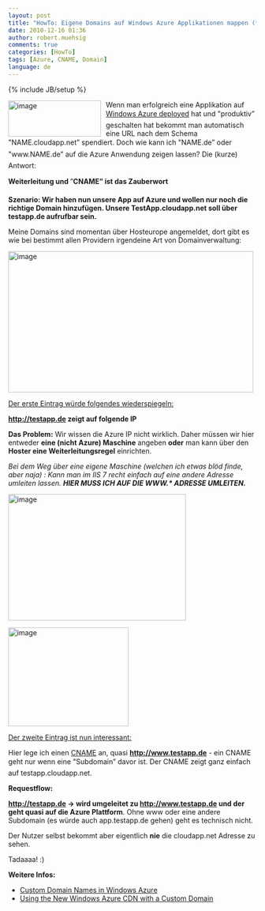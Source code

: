 ```yaml
---
layout: post
title: "HowTo: Eigene Domains auf Windows Azure Applikationen mappen (*.cloudapp.net)"
date: 2010-12-16 01:36
author: robert.muehsig
comments: true
categories: [HowTo]
tags: [Azure, CNAME, Domain]
language: de
---
```

{% include JB/setup %}
<p><a href="{{BASE_PATH}}/assets/wp-images-de/image1140.png"><img style="border-bottom: 0px; border-left: 0px; margin: 0px 10px 0px 0px; display: inline; border-top: 0px; border-right: 0px" title="image" border="0" alt="image" align="left" src="{{BASE_PATH}}/assets/wp-images-de/image_thumb322.png" width="188" height="73" /></a> </p>  <p>Wenn man erfolgreich eine Applikation auf <a href="{{BASE_PATH}}/2010/11/30/howto-eine-bestehende-webapp-nach-azure-migrieren/">Windows Azure deployed</a> hat und "produktiv” geschalten hat bekommt man automatisch eine URL nach dem Schema "NAME.cloudapp.net” spendiert. Doch wie kann ich "NAME.de” oder "www.NAME.de” auf die Azure Anwendung zeigen lassen? Die (kurze) Antwort:</p>  <p><strong>Weiterleitung und </strong>”<strong>CNAME” ist das Zauberwort</strong></p>  <p><strong>Szenario: Wir haben nun unsere App auf Azure und wollen nur noch die richtige Domain hinzufügen. Unsere TestApp.cloudapp.net soll über testapp.de aufrufbar sein.</strong></p>  <p>Meine Domains sind momentan über Hosteurope angemeldet, dort gibt es wie bei bestimmt allen Providern irgendeine Art von Domainverwaltung:</p>  <p><a href="{{BASE_PATH}}/assets/wp-images-de/image1141.png"><img style="border-bottom: 0px; border-left: 0px; display: inline; border-top: 0px; border-right: 0px" title="image" border="0" alt="image" src="{{BASE_PATH}}/assets/wp-images-de/image_thumb323.png" width="497" height="286" /></a> </p>  <p><u>Der erste Eintrag würde folgendes wiederspiegeln:</u></p>  <p><strong><a href="http://testapp.de">http://testapp.de</a> zeigt auf folgende IP </strong></p>  <p><strong>Das Problem:</strong> Wir wissen die Azure IP nicht wirklich. Daher müssen wir hier entweder <strong>eine (nicht Azure) Maschine</strong> angeben <strong>oder</strong> man kann über den <strong>Hoster eine Weiterleitungsregel</strong> einrichten.</p>  <p><em>Bei dem Weg über eine eigene Maschine (welchen ich etwas blöd finde, aber naja) : Kann man im IIS 7 recht einfach auf eine andere Adresse umleiten lassen. <strong>HIER MUSS ICH AUF DIE WWW.* ADRESSE UMLEITEN. </strong></em></p>  <p><a href="{{BASE_PATH}}/assets/wp-images-de/image1142.png"><img style="border-bottom: 0px; border-left: 0px; display: inline; border-top: 0px; border-right: 0px" title="image" border="0" alt="image" src="{{BASE_PATH}}/assets/wp-images-de/image_thumb324.png" width="360" height="256" /></a> </p>  <p><a href="{{BASE_PATH}}/assets/wp-images-de/image1143.png"><img style="border-bottom: 0px; border-left: 0px; display: inline; border-top: 0px; border-right: 0px" title="image" border="0" alt="image" src="{{BASE_PATH}}/assets/wp-images-de/image_thumb325.png" width="244" height="200" /></a> </p>  <p><u>Der zweite Eintrag ist nun interessant:</u></p>  <p>Hier lege ich einen <a href="http://en.wikipedia.org/wiki/CNAME_record">CNAME</a> an, quasi <a href="http://www.testapp.de"><strong>http://www.testapp.de</strong></a> - ein CNAME geht nur wenn eine "Subdomain” davor ist. Der CNAME zeigt ganz einfach auf testapp.cloudapp.net.</p>  <p><strong>Requestflow:</strong></p>  <p><a href="http://testapp.de"><strong>http://testapp.de</strong></a><strong> -&gt; wird umgeleitet zu </strong><a href="http://www.testapp.de"><strong>http://www.testapp.de</strong></a><strong> und der geht quasi auf die Azure Plattform</strong>. Ohne www oder eine andere Subdomain (es würde auch app.testapp.de gehen) geht es technisch nicht.</p>  <p>Der Nutzer selbst bekommt aber eigentlich <strong>nie</strong> die cloudapp.net Adresse zu sehen.</p>  <p>Tadaaaa! :)</p>  <p><strong>Weitere Infos:</strong></p>  <ul>   <li><a href="http://blog.smarx.com/posts/custom-domain-names-in-windows-azure">Custom Domain Names in Windows Azure</a></li>    <li><a href="http://blog.smarx.com/posts/using-the-new-windows-azure-cdn-with-a-custom-domain">Using the New Windows Azure CDN with a Custom Domain</a></li> </ul>
